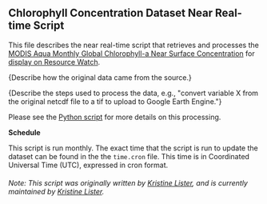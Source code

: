## Chlorophyll Concentration Dataset Near Real-time Script
This file describes the near real-time script that retrieves and processes the [MODIS Aqua Monthly Global Chlorophyll-a Near Surface Concentration](https://oceancolor.gsfc.nasa.gov/atbd/chlor_a/) for [display on Resource Watch](https://resourcewatch.org/data/explore/bio037-Chlorophyll-a-2).

{Describe how the original data came from the source.}

{Describe the steps used to process the data, e.g., "convert variable X from the original netcdf file to a tif to upload to Google Earth Engine."}

Please see the [Python script](https://github.com/resource-watch/nrt-scripts/blob/master/bio_037_chl_a/contents/src/__init__.py) for more details on this processing.

**Schedule**

This script is run monthly. The exact time that the script is run to update the dataset can be found in the the `time.cron` file. This time is in Coordinated Universal Time (UTC), expressed in cron format.

###### Note: This script was originally written by [Kristine Lister](https://www.wri.org/profile/kristine-lister), and is currently maintained by [Kristine Lister](https://www.wri.org/profile/kristine-lister).
